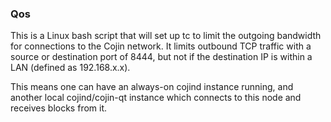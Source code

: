 ### Qos ###

This is a Linux bash script that will set up tc to limit the outgoing bandwidth for connections to the Cojin network. It limits outbound TCP traffic with a source or destination port of 8444, but not if the destination IP is within a LAN (defined as 192.168.x.x).

This means one can have an always-on cojind instance running, and another local cojind/cojin-qt instance which connects to this node and receives blocks from it.
